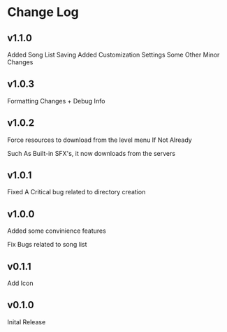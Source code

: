 # Change Log

## v1.1.0
Added Song List Saving
Added Customization Settings
Some Other Minor Changes

## v1.0.3
Formatting Changes + Debug Info

## v1.0.2
Force resources to download from the level menu If Not Already

Such As Built-in SFX's, it now downloads from the servers

## v1.0.1
Fixed A Critical bug related to directory creation

## v1.0.0
Added some convinience features

Fix Bugs related to song list

## v0.1.1
Add Icon

## v0.1.0
Inital Release